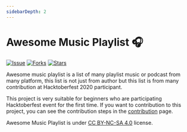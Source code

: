 ```yaml
---
sidebarDepth: 2
---
```


# Awesome Music Playlist 🎧

[![Issue](https://img.shields.io/github/issues/satyawikananda/your-fav-playlist)](https://img.shields.io/github/issues/satyawikananda/your-fav-playlist)
[![Forks](https://img.shields.io/github/forks/satyawikananda/your-fav-playlist)](https://img.shields.io/github/forks/satyawikananda/your-fav-playlist)
[![Stars](https://img.shields.io/github/stars/satyawikananda/your-fav-playlist)](https://img.shields.io/github/stars/satyawikananda/your-fav-playlist)

Awesome music playlist is a list of many playlist music or podcast from many platform, this list is not just from author but this list is from many contribution at Hacktoberfest 2020 participant.

This project is very suitable for beginners who are participating Hacktoberfest event for the first time. If you want to contribution to this project, you can see the contribution steps in the [contribution](/contribution) page.

Awesome Music Playlist is under [CC BY-NC-SA 4.0](https://creativecommons.org/licenses/by-nc-sa/4.0/) license.
